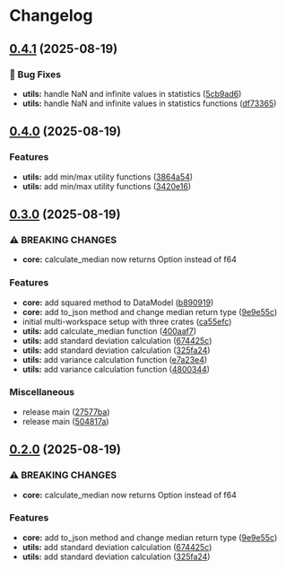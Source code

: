 # Changelog

## [0.4.1](https://github.com/joshrotenberg/release-test-project/compare/release-test-utils-v0.4.0...release-test-utils-v0.4.1) (2025-08-19)


### 🐛 Bug Fixes

* **utils:** handle NaN and infinite values in statistics ([5cb9ad6](https://github.com/joshrotenberg/release-test-project/commit/5cb9ad68048b46442524efc2bdecc4286407917f))
* **utils:** handle NaN and infinite values in statistics functions ([df73365](https://github.com/joshrotenberg/release-test-project/commit/df7336531a8be335b27b7c0348f3ba55e838a14e))

## [0.4.0](https://github.com/joshrotenberg/release-test-project/compare/release-test-utils-v0.3.0...release-test-utils-v0.4.0) (2025-08-19)


### Features

* **utils:** add min/max utility functions ([3864a54](https://github.com/joshrotenberg/release-test-project/commit/3864a5403bd0b618e0b3b4a7e415baffa90d0306))
* **utils:** add min/max utility functions ([3420e16](https://github.com/joshrotenberg/release-test-project/commit/3420e168fdfbacf0d92659eca342ab025424d163))

## [0.3.0](https://github.com/joshrotenberg/release-test-project/compare/release-test-utils-v0.2.0...release-test-utils-v0.3.0) (2025-08-19)


### ⚠ BREAKING CHANGES

* **core:** calculate_median now returns Option<f64> instead of f64

### Features

* **core:** add squared method to DataModel ([b890919](https://github.com/joshrotenberg/release-test-project/commit/b890919d09a00a5dfe8c6722eda9d799cfda3feb))
* **core:** add to_json method and change median return type ([9e9e55c](https://github.com/joshrotenberg/release-test-project/commit/9e9e55ccfb4bb3b22f393f8a15e89d2a2137cd41))
* initial multi-workspace setup with three crates ([ca55efc](https://github.com/joshrotenberg/release-test-project/commit/ca55efc4245cf549b9c48027cd599461caf643a2))
* **utils:** add calculate_median function ([400aaf7](https://github.com/joshrotenberg/release-test-project/commit/400aaf7a0cc6578ac73e41d07023e98e2de06ea2))
* **utils:** add standard deviation calculation ([674425c](https://github.com/joshrotenberg/release-test-project/commit/674425cf76a693a539ef2460a394f78a9af882d1))
* **utils:** add standard deviation calculation ([325fa24](https://github.com/joshrotenberg/release-test-project/commit/325fa249a10e025b4f604fb00669679a0d177414))
* **utils:** add variance calculation function ([e7a23e4](https://github.com/joshrotenberg/release-test-project/commit/e7a23e4abf66972db4be11947b5aa2757605c21e))
* **utils:** add variance calculation function ([4800344](https://github.com/joshrotenberg/release-test-project/commit/4800344ece88da5379f3e9949d0faba0977edffd))


### Miscellaneous

* release main ([27577ba](https://github.com/joshrotenberg/release-test-project/commit/27577ba0a1540a430f057a67f6cd43bf00df0794))
* release main ([504817a](https://github.com/joshrotenberg/release-test-project/commit/504817ace01f3405da400b37da6d805cc1bf14bf))

## [0.2.0](https://github.com/joshrotenberg/release-test-project/compare/release-test-utils-v0.1.0...release-test-utils-v0.2.0) (2025-08-19)


### ⚠ BREAKING CHANGES

* **core:** calculate_median now returns Option<f64> instead of f64

### Features

* **core:** add to_json method and change median return type ([9e9e55c](https://github.com/joshrotenberg/release-test-project/commit/9e9e55ccfb4bb3b22f393f8a15e89d2a2137cd41))
* **utils:** add standard deviation calculation ([674425c](https://github.com/joshrotenberg/release-test-project/commit/674425cf76a693a539ef2460a394f78a9af882d1))
* **utils:** add standard deviation calculation ([325fa24](https://github.com/joshrotenberg/release-test-project/commit/325fa249a10e025b4f604fb00669679a0d177414))
